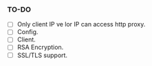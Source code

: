 

### TO-DO

* [ ] Only client IP ve lor IP can access http proxy.
* [ ] Config.
* [ ] Client.
* [ ] RSA Encryption.
* [ ] SSL/TLS support.